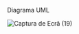 Diagrama UML

![Captura de Ecrã (19)](https://github.com/AlcantraNetoM/LP2_a22209870/assets/126702437/fb32e8ae-568f-45ec-affd-8ab69a51f433)
